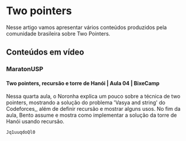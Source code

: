 # Two pointers

Nesse artigo vamos apresentar vários conteúdos produzidos pela comunidade brasileira sobre Two Pointers.

## Conteúdos em vídeo

### MaratonUSP

#### Two pointers, recursão e torre de Hanói | Aula 04 | BixeCamp

Nessa quarta aula, o Noronha explica um pouco sobre a técnica de two pointers, mostrando a solução do problema 'Vasya and string' do Codeforces,, além de definir recursão e mostrar alguns usos. No fim da aula, Bento assume e mostra como implementar a solução da torre de Hanói usando recursão.

```youtube
Jq1uuqdoQl0
```